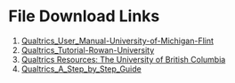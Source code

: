 # File Download Links

1. [Qualtrics\_User\_Manual-University-of-Michigan-Flint](https://www.umflint.edu/sites/default/files/groups/Research_and_Sponsored_Programs/qualtricsusermanual.pdf)
2. [Qualtrics\_Tutorial-Rowan-University](https://irt.rowan.edu/_docs/training/manuals/qualtrics_handout_08_17rev.pdf)
3. [Qualtrics Resources: The University of British Columbia](https://it.ubc.ca/services/teaching-learning-tools/survey-tool/qualtrics-training)
4. [Qualtrics\_A\_Step\_by\_Step\_Guide](https://www.nursing.upenn.edu/live/files/106-qualtrics-step-by-step-manualpdf)

